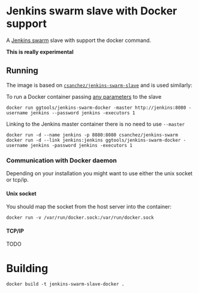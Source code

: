 # Jenkins swarm slave with Docker support

A [Jenkins swarm](https://wiki.jenkins-ci.org/display/JENKINS/Swarm+Plugin) slave with support the docker command.

**This is really experimental**

## Running

The image is based on [`csanchez/jenkins-swarm-slave`](https://registry.hub.docker.com/u/csanchez/jenkins-swarm-slave/) and is used similarly:

To run a Docker container passing [any parameters](https://wiki.jenkins-ci.org/display/JENKINS/Swarm+Plugin#SwarmPlugin-AvailableOptions) to the slave

    docker run ggtools/jenkins-swarm-docker -master http://jenkins:8080 -username jenkins --password jenkins -executors 1

Linking to the Jenkins master container there is no need to use `--master`

    docker run -d --name jenkins -p 8080:8080 csanchez/jenkins-swarm
    docker run -d --link jenkins:jenkins ggtools/jenkins-swarm-docker -username jenkins -password jenkins -executors 1

### Communication with Docker daemon

Depending on your installation you might want to use either the unix socket or tcp/ip.

#### Unix socket

You should map the socket from the host server into the container:

    docker run -v /var/run/docker.sock:/var/run/docker.sock

#### TCP/IP

TODO

# Building

    docker build -t jenkins-swarm-slave-docker .
